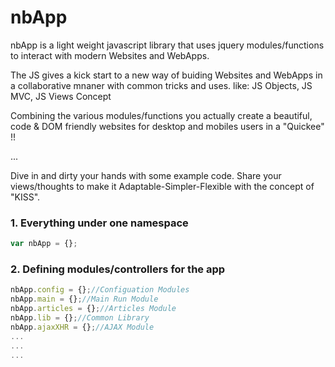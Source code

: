 nbApp
=====

nbApp is a light weight javascript library that uses jquery modules/functions to interact with modern Websites and WebApps.

The JS gives a kick start to a new way of buiding Websites and WebApps in a collaborative mnaner with common tricks and uses.
like: JS Objects, JS MVC, JS Views Concept

Combining the various modules/functions you actually create a beautiful, code & DOM friendly websites for desktop and mobiles users in a "Quickee" !!

...


Dive in and dirty your hands with some example code.
Share your views/thoughts to make it Adaptable-Simpler-Flexible with the concept of "KISS".


### 1. Everything under one namespace
```javascript
var nbApp = {};
```

### 2. Defining modules/controllers for the app
```javascript
nbApp.config = {};//Configuation Modules
nbApp.main = {};//Main Run Module
nbApp.articles = {};//Articles Module
nbApp.lib = {};//Common Library
nbApp.ajaxXHR = {};//AJAX Module
...
...
...
```

